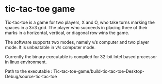 # tic-tac-toe game
Tic-tac-toe is a game for two players, X and O, who take turns marking the spaces in a 3×3 grid.
The player who succeeds in placing three of their marks in a horizontal, vertical, or diagonal row
wins the game.

The software supports two modes, namely v/s computer and two player mode. It is unbeatable in
v/s computer mode.

Currently the binary executable is compiled for 32-bit Intel based processor in linux environment.

Path to the executable : Tic-tac-toe-game/build-tic-tac-toe-Desktop-Debug/source-tic-tac-toe
